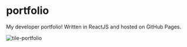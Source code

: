 # portfolio

My developer portfolio! Written in ReactJS and hosted on GitHub Pages.

![tile-portfolio](https://user-images.githubusercontent.com/43413002/158668011-31149f12-33a8-40a3-bdbf-dd41db88c91a.jpg)
